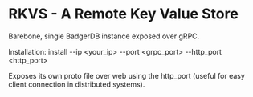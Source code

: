 # RKVS - A Remote Key Value Store
Barebone, single BadgerDB instance exposed over gRPC.

Installation:
install --ip <your_ip> --port <grpc_port> --http_port <http_port>

Exposes its own proto file over web using the http_port (useful for easy client connection in distributed systems).
